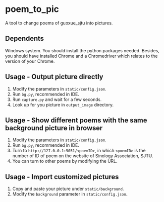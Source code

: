 # poem_to_pic
A tool to change poems of guoxue_sjtu into pictures.

## Dependents
Windows system.
You should install the python packages needed.
Besides, you should have installed Chrome and a Chromedriver which relates to the version of your Chrome.

## Usage - Output picture directly
1. Modify the parameters in `static/config.json`.
2. Run `bg.py`, recommended in IDE.
3. Run `capture.py` and wait for a few seconds.
4. Look up for you picture in `output_image` directory.

## Usage - Show different poems with the same background picture in browser
1. Modify the parameters in `static/config.json`.
2. Run `bg.py`, recommended in IDE.
3. Turn to `http://127.0.0.1:5051/<poemID>`, in which `<poemID>` is the number of ID of poem on the website of Sinology Association, SJTU.
4. You can turn to other poems by modifying the URL.

## Usage - Import customized pictures
1. Copy and paste your picture under `static/background`.
2. Modify the `background` parameter in `static/config.json`.
